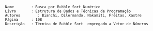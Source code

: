    
    Name  		: Busca por Bubble Sort Numérico
    Livro		: Estrutura de Dados e Técnicas de Programação
    Autores        : Bianchi, Dilermando, Nakamiti, Freitas, Xastre
    Página		: 108
    Descrição	: Técnica de Bubble Sort  empregado a Vetor de Números 